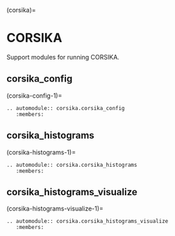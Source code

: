 (corsika)=

# CORSIKA

Support modules for running CORSIKA.

## corsika_config

(corsika-config-1)=

```{eval-rst}
.. automodule:: corsika.corsika_config
   :members:
```

## corsika_histograms

(corsika-histograms-1)=

```{eval-rst}
.. automodule:: corsika.corsika_histograms
   :members:

```

## corsika_histograms_visualize

(corsika-histograms-visualize-1)=

```{eval-rst}
.. automodule:: corsika.corsika_histograms_visualize
   :members:
```
